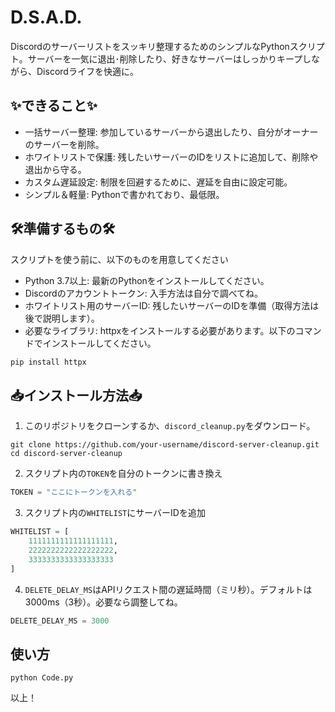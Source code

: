 # D.S.A.D.
Discordのサーバーリストをスッキリ整理するためのシンプルなPythonスクリプト。サーバーを一気に退出･削除したり、好きなサーバーはしっかりキープしながら、Discordライフを快適に。

## ✨できること✨
- 一括サーバー整理: 参加しているサーバーから退出したり、自分がオーナーのサーバーを削除。
- ホワイトリストで保護: 残したいサーバーのIDをリストに追加して、削除や退出から守る。
- カスタム遅延設定: 制限を回避するために、遅延を自由に設定可能。
- シンプル＆軽量: Pythonで書かれており、最低限。

## 🛠️準備するもの🛠
スクリプトを使う前に、以下のものを用意してください
- Python 3.7以上: 最新のPythonをインストールしてください。
- Discordのアカウントトークン: 入手方法は自分で調べてね。
- ホワイトリスト用のサーバーID: 残したいサーバーのIDを準備（取得方法は後で説明します）。
- 必要なライブラリ: httpxをインストールする必要があります。以下のコマンドでインストールしてください。
```python
pip install httpx
```
## 📥インストール方法📥
1. このリポジトリをクローンするか、`discord_cleanup.py`をダウンロード。
```
git clone https://github.com/your-username/discord-server-cleanup.git
cd discord-server-cleanup
```
2. スクリプト内の`TOKEN`を自分のトークンに書き換え
```python
TOKEN = "ここにトークンを入れる"
```
3. スクリプト内の`WHITELIST`にサーバーIDを追加
```python
WHITELIST = [
    1111111111111111111,
    2222222222222222222,
    3333333333333333333
]
```
4.  `DELETE_DELAY_MS`はAPIリクエスト間の遅延時間（ミリ秒）。デフォルトは3000ms（3秒）。必要なら調整してね。
```python
DELETE_DELAY_MS = 3000
```

## 使い方
```
python Code.py
```
以上！
